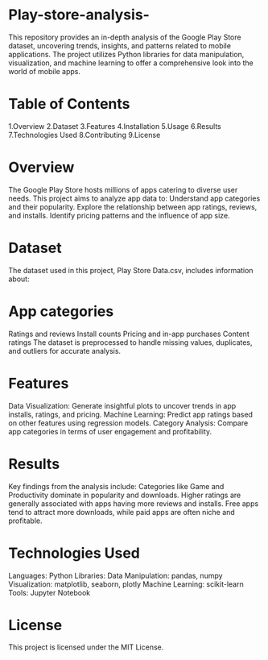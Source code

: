 # Play-store-analysis-
This repository provides an in-depth analysis of the Google Play Store dataset, uncovering trends, insights, and patterns related to mobile applications. The project utilizes Python libraries for data manipulation, visualization, and machine learning to offer a comprehensive look into the world of mobile apps.
# Table of Contents
1.Overview
2.Dataset
3.Features
4.Installation
5.Usage
6.Results
7.Technologies Used
8.Contributing
9.License
# Overview
The Google Play Store hosts millions of apps catering to diverse user needs. This project aims to analyze app data to:
Understand app categories and their popularity.
Explore the relationship between app ratings, reviews, and installs.
Identify pricing patterns and the influence of app size.
# Dataset
The dataset used in this project, Play Store Data.csv, includes information about:
# App categories
Ratings and reviews
Install counts
Pricing and in-app purchases
Content ratings
The dataset is preprocessed to handle missing values, duplicates, and outliers for accurate analysis.
# Features
Data Visualization: Generate insightful plots to uncover trends in app installs, ratings, and pricing.
Machine Learning: Predict app ratings based on other features using regression models.
Category Analysis: Compare app categories in terms of user engagement and profitability.
# Results
Key findings from the analysis include:
Categories like Game and Productivity dominate in popularity and downloads.
Higher ratings are generally associated with apps having more reviews and installs.
Free apps tend to attract more downloads, while paid apps are often niche and profitable.
# Technologies Used
Languages: Python
Libraries:
Data Manipulation: pandas, numpy
Visualization: matplotlib, seaborn, plotly
Machine Learning: scikit-learn
Tools: Jupyter Notebook
# License
This project is licensed under the MIT License.
